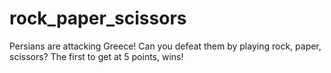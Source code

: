 # rock_paper_scissors

Persians are attacking Greece! Can you defeat them by playing rock, paper, scissors? The first to get at 5 points, wins!
